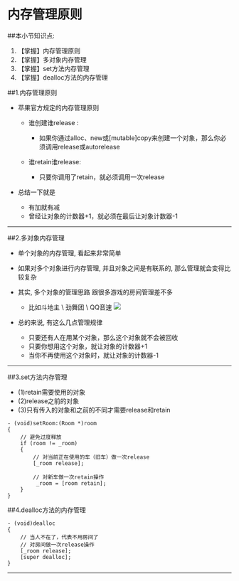 # 内存管理原则
##本小节知识点:
1. 【掌握】内存管理原则
2. 【掌握】多对象内存管理
3. 【掌握】set方法内存管理
4. 【掌握】dealloc方法的内存管理

##1.内存管理原则
- 苹果官方规定的内存管理原则
    + 谁创建谁release :
        * 如果你通过alloc、new或[mutable]copy来创建一个对象，那么你必须调用release或autorelease

    + 谁retain谁release:
        * 只要你调用了retain，就必须调用一次release

- 总结一下就是
    + 有加就有减
    + 曾经让对象的计数器+1，就必须在最后让对象计数器-1

---

##2.多对象内存管理
- 单个对象的内存管理, 看起来非常简单

- 如果对多个对象进行内存管理, 并且对象之间是有联系的, 那么管理就会变得比较复杂

- 其实, 多个对象的管理思路 跟很多游戏的房间管理差不多
    + 比如斗地主 \ 劲舞团 \ QQ音速
![](http://pic2.52pk.com/files/120414/534347_001415_6_lit.jpg)

- 总的来说, 有这么几点管理规律
    + 只要还有人在用某个对象，那么这个对象就不会被回收
    + 只要你想用这个对象，就让对象的计数器+1
    + 当你不再使用这个对象时，就让对象的计数器-1


---

##3.set方法内存管理
- (1)retain需要使用的对象
- (2)release之前的对象
- (3)只有传入的对象和之前的不同才需要release和retain

```
- (void)setRoom:(Room *)room
{
    // 避免过度释放
    if (room != _room)
    {
        // 对当前正在使用的车（旧车）做一次release
        [_room release];

        // 对新车做一次retain操作
         _room = [room retain];
    }
}

```

##4.dealloc方法的内存管理

```
- (void)dealloc
{
    // 当人不在了，代表不用房间了
    // 对房间做一次release操作
    [_room release];
    [super dealloc];
}

```
---
